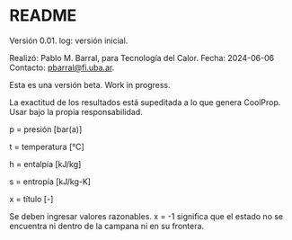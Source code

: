 # README

Versión 0.01.
log: versión inicial.

Realizó: Pablo M. Barral, para Tecnología del Calor. 
Fecha: 2024-06-06
Contacto: pbarral@fi.uba.ar.

Esta es una versión beta. Work in progress.

La exactitud de los resultados está supeditada a lo que genera CoolProp. Usar bajo la propia responsabilidad.

p = presión [bar(a)]

t = temperatura [°C]

h = entalpía [kJ/kg]

s = entropía [kJ/kg-K]

x = título [-]

Se deben ingresar valores razonables.
x = -1 significa que el estado no se encuentra ni dentro de la campana ni en su frontera.
